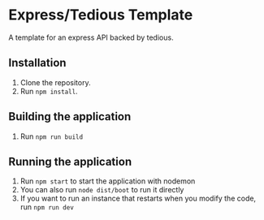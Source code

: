 # Express/Tedious Template
A template for an express API backed by tedious.

## Installation
1. Clone the repository.
1. Run `npm install`.

## Building the application
1. Run `npm run build`

## Running the application
1. Run `npm start` to start the application with nodemon
1. You can also run `node dist/boot` to run it directly
1. If you want to run an instance that restarts when you modify the code, run `npm run dev`